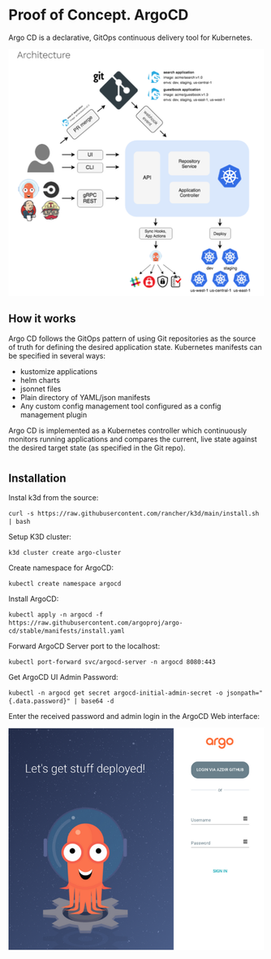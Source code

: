 # Proof of Concept. ArgoCD

Argo CD is a declarative, GitOps continuous delivery tool for Kubernetes.

![argocd_arch](https://github.com/mykolapryvalov/AsciiArtify/blob/main/doc/img/argocd_arch.png)

## How it works

Argo CD follows the GitOps pattern of using Git repositories as the source of truth for defining the desired application state. Kubernetes manifests can be specified in several ways:

  -  kustomize applications
  -  helm charts
  -  jsonnet files
  -  Plain directory of YAML/json manifests
  -  Any custom config management tool configured as a config management plugin

Argo CD is implemented as a Kubernetes controller which continuously monitors running applications and compares the current, live state against the desired target state (as specified in the Git repo).

#
## Installation

Instal k3d from the source:
	    
	curl -s https://raw.githubusercontent.com/rancher/k3d/main/install.sh | bash

Setup K3D cluster:

	k3d cluster create argo-cluster

Create namespace for ArgoCD:

	kubectl create namespace argocd

Install ArgoCD:

	kubectl apply -n argocd -f https://raw.githubusercontent.com/argoproj/argo-cd/stable/manifests/install.yaml

Forward ArgoCD Server port to the localhost:

	kubectl port-forward svc/argocd-server -n argocd 8080:443

Get ArgoCD UI Admin Password:

	kubectl -n argocd get secret argocd-initial-admin-secret -o jsonpath="{.data.password}" | base64 -d

Enter the received password and admin login in the ArgoCD Web interface:

![argoCDWebUI](https://github.com/mykolapryvalov/AsciiArtify/blob/main/doc/img/argoCDWebUI.png)
 
	

  




